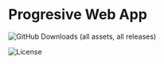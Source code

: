 # Progresive Web App

![GitHub Downloads (all assets, all releases)](https://img.shields.io/github/downloads/benzaria/Campus/total)

![License](https://img.shields.io/badge/License-CC_BY--NC--ND_4.0-blue)

<!--
Optional Enhancements
Use Electron Forge: Simplify project creation and packaging.
bash
Copy code
npx create-electron-app my-electron-app --template=webpack
Add Linting: Install ESLint for code quality.
bash
Copy code
npm install eslint --save-dev
npx eslint --init
-->